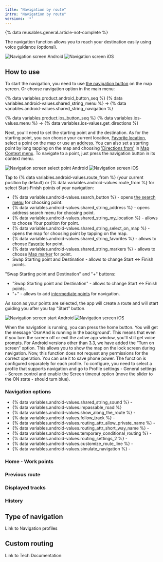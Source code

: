 ```yaml
---
title: "Navigation by route"
intro: "Navigation by route"
versions: '*'
---
```

{% data reusables.general.article-not-complete %}

The navigation function allows you to reach your destination easily using voice guidance (optional).

![Navigation screen Android](/assets/images/navigation/route/navigation_android.png) ![Navigation screen iOS](/assets/images/navigation/route/navigation_ios.png)

## How to use

To start the navigation, you need to use [the navigation button](/osmand/widgets/map-buttons#directions) on the map screen. Or choose navigation option in the main menu:

{% data variables.product.android_button_seq %} {% data variables.android-values.shared_string_menu %} → {% data variables.android-values.shared_string_navigation %}

{% data variables.product.ios_button_seq %} {% data variables.ios-values.menu %} → {% data variables.ios-values.get_directions %}


Next, you'll need to set the starting point and the destination. As for the starting point, you can choose your current location, [Favorite location](/osmand/map/point-layers-on-map#favorites), select a point on the map or use [an address](/osmand/search). You can also set a starting point by long tapping on the map and choosing ['Directions from'](/osmand/map/map-context-menu#directions-to--from) in [Map Context menu](/osmand/map/map-context-menu). To navigate to a point, just press the navigation button in its context menu.

![Navigation screen select point Android](/assets/images/navigation/route/navigation_points_android.png) ![Navigation screen iOS](/assets/images/navigation/route/navigation_points_ios.png)

Tap to {% data variables.android-values.route_from %} (your current position by default) or {% data variables.android-values.route_from %} for select Start-Finish points of your navigation:
- {% data variables.android-values.search_button %} - opens [the search menu](/osmand/search) for choosing point.
- {% data variables.android-values.shared_string_address %} - opens address search menu for choosing point.
- {% data variables.android-values.shared_string_my_location %} - allows to choose Your position for point.
- {% data variables.android-values.shared_string_select_on_map %} - opens the map for choosing point by tapping on the map.
- {% data variables.android-values.shared_string_favorites %} - allows to choose [Favorite](/osmand/personal/favorites) for point.
- {% data variables.android-values.shared_string_markers %} - allows to choose [Map marker](/osmand/personal/markers) for point.
- Swap Starting point and Destination - allows to change Start <-> Finish points.


"Swap Starting point and Destination" and "&#43;" buttons:
- "Swap Starting point and Destination" - allows to change Start <-> Finish points.
- "&#43;" - allows to add [intermediate points](/osmand/widgets/nav-widgets#intermediate-destination) for navigation.


 As soon as your points are selected, the app will create a route and will start guiding you after you tap "Start" button.


![Navigation screen start Android](/assets/images/navigation/route/navigation_start_android.png) ![Navigation screen iOS](/assets/images/navigation/route/navigation_start_ios.png)

When the navigation is running, you can press the home button. You will get the message 'OsmAnd is running in the background'. This means that even if you turn the screen off or exit the active app window, you'll still get voice prompts. For Android versions other than 3.3, we have added the “Turn on screen” option. This allows you to show the map on the lock screen during navigation. Now, this function does not request any permissions for the correct operation. You can use it to save phone power. The function is configured separately for each profile. To configure, you need to select a profile that supports navigation and go to Profile settings - General settings - Screen control and enable the Screen timeout option (move the slider to the ON state - should turn blue).

### Navigation options

- {% data variables.android-values.shared_string_sound %} - 
- {% data variables.android-values.impassable_road %}
- {% data variables.android-values.show_along_the_route %} - 
- {% data variables.android-values.follow_track %} - 
- {% data variables.android-values.routing_attr_allow_private_name %} - 
- {% data variables.android-values.routing_attr_short_way_name %} - 
- {% data variables.android-values.temporary_conditional_routing %} - 
- {% data variables.android-values.routing_settings_2 %} - 
- {% data variables.android-values.customize_route_line %} - 
- {% data variables.android-values.simulate_navigation %} - 


### Home - Work points

### Previous route

### Displayed tracks

### History

## Type of navigation

Link to Navigation profiles

## Custom routing

Link to Tech Documentation


